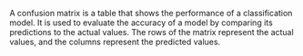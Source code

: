 A confusion matrix is a table that shows the performance of a classification model. It is used to evaluate the accuracy of a model by comparing its predictions to the actual values. The rows of the matrix represent the actual values, and the columns represent the predicted values.
